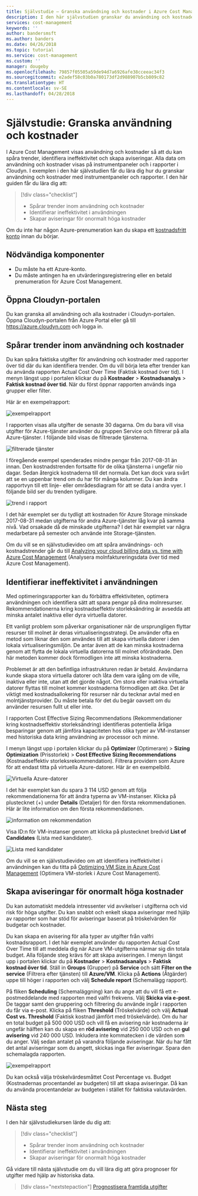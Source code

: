 ```yaml
---
title: Självstudie – Granska användning och kostnader i Azure Cost Management | Microsoft Docs
description: I den här självstudien granskar du användning och kostnader för att spåra trender, identifiera ineffektivitet och skapa aviseringar.
services: cost-management
keywords: ''
author: bandersmsft
ms.author: banders
ms.date: 04/26/2018
ms.topic: tutorial
ms.service: cost-management
ms.custom: ''
manager: dougeby
ms.openlocfilehash: 79857f05505a59de94d7a6926afe38cceeac34f3
ms.sourcegitcommit: e2adef58c03b0a780173df2d988907b5cb809c82
ms.translationtype: HT
ms.contentlocale: sv-SE
ms.lasthandoff: 04/28/2018
---
```

<!-- Intent: As a cloud-consuming user, I need to view usage and costs for my cloud resources and services.
-->

# <a name="tutorial-review-usage-and-costs"></a>Självstudie: Granska användning och kostnader

I Azure Cost Management visas användning och kostnader så att du kan spåra trender, identifiera ineffektivitet och skapa aviseringar. Alla data om användning och kostnader visas på instrumentpaneler och i rapporter i Cloudyn. I exemplen i den här självstudien får du lära dig hur du granskar användning och kostnader med instrumentpaneler och rapporter. I den här guiden får du lära dig att:

> [!div class="checklist"]
> * Spårar trender inom användning och kostnader
> * Identifierar ineffektivitet i användningen
> * Skapar aviseringar för onormalt höga kostnader

Om du inte har någon Azure-prenumeration kan du skapa ett [kostnadsfritt konto](https://azure.microsoft.com/free/?WT.mc_id=A261C142F) innan du börjar.

## <a name="prerequisites"></a>Nödvändiga komponenter

- Du måste ha ett Azure-konto.
- Du måste antingen ha en utvärderingsregistrering eller en betald prenumeration för Azure Cost Management.

## <a name="open-the-cloudyn-portal"></a>Öppna Cloudyn-portalen

Du kan granska all användning och alla kostnader i Cloudyn-portalen. Öppna Cloudyn-portalen från Azure Portal eller gå till https://azure.cloudyn.com och logga in.

## <a name="track-usage-and-cost-trends"></a>Spårar trender inom användning och kostnader

Du kan spåra faktiska utgifter för användning och kostnader med rapporter över tid där du kan identifiera trender. Om du vill börja leta efter trender kan du använda rapporten Actual Cost Over Time (Faktisk kostnad över tid). I menyn längst upp i portalen klickar du på **Kostnader** > **Kostnadsanalys** > **Faktisk kostnad över tid**. När du först öppnar rapporten används inga grupper eller filter.

Här är en exempelrapport:

![exempelrapport](./media/tutorial-review-usage/actual-cost01.png)

I rapporten visas alla utgifter de senaste 30 dagarna. Om du bara vill visa utgifter för Azure-tjänster använder du gruppen Service och filtrerar på alla Azure-tjänster. I följande bild visas de filtrerade tjänsterna.

![filtrerade tjänster](./media/tutorial-review-usage/actual-cost02.png)

I föregående exempel spenderades mindre pengar från 2017-08-31 än innan. Den kostnadstrenden fortsatte för de olika tjänsterna i ungefär nio dagar. Sedan återgick kostnaderna till det normala. Det kan dock vara svårt att se en uppenbar trend om du har för många kolumner. Du kan ändra rapportvyn till ett linje- eller områdesdiagram för att se data i andra vyer. I följande bild ser du trenden tydligare.

![trend i rapport](./media/tutorial-review-usage/actual-cost03.png)

I det här exemplet ser du tydligt att kostnaden för Azure Storage minskade 2017-08-31 medan utgifterna för andra Azure-tjänster låg kvar på samma nivå. Vad orsakade då de minskade utgifterna? I det här exemplet var några medarbetare på semester och använde inte Storage-tjänsten.

Om du vill se en självstudievideo om att spåra användnings- och kostnadstrender går du till [Analyzing your cloud billing data vs. time with Azure Cost Management](https://youtu.be/7LsVPHglM0g) (Analysera molnfaktureringsdata över tid med Azure Cost Management).

## <a name="detect-usage-inefficiencies"></a>Identifierar ineffektivitet i användningen

Med optimeringsrapporter kan du förbättra effektiviteten, optimera användningen och identifiera sätt att spara pengar på dina molnresurser. Rekommendationerna kring kostnadseffektiv storleksändring är avsedda att minska antalet inaktiva eller dyra virtuella datorer.

Ett vanligt problem som påverkar organisationer när de ursprungligen flyttar resurser till molnet är deras virtualiseringsstrategi. De använder ofta en metod som liknar den som användes till att skapa virtuella datorer i den lokala virtualiseringsmiljön. De antar även att de kan minska kostnaderna genom att flytta de lokala virtuella datorerna till molnet oförändrade. Den här metoden kommer dock förmodligen inte att minska kostnaderna.

Problemet är att den befintliga infrastrukturen redan är betald. Användarna kunde skapa stora virtuella datorer och låta dem vara igång om de ville, inaktiva eller inte, utan att det gjorde något. Om stora eller inaktiva virtuella datorer flyttas till molnet kommer kostnaderna förmodligen att *öka*. Det är viktigt med kostnadsallokering för resurser när du tecknar avtal med en molntjänstprovider. Du måste betala för det du begär oavsett om du använder resursen fullt ut eller inte.

I rapporten Cost Effective Sizing Recommendations (Rekommendationer kring kostnadseffektiv storleksändring) identifieras potentiella årliga besparingar genom att jämföra kapaciteten hos olika typer av VM-instanser med historiska data kring användning av processor och minne.  

I menyn längst upp i portalen klickar du på **Optimizer** (Optimerare)  > **Sizing Optimization** (Prisstorlek)  > **Cost Effective Sizing Recommendations** (Kostnadseffektiv storleksrekommendation). Filtrera providern som Azure för att endast titta på virtuella Azure-datorer. Här är en exempelbild.

![Virtuella Azure-datorer](./media/tutorial-review-usage/sizing01.png)

I det här exemplet kan du spara 3 114 USD genom att följa rekommendationerna för att ändra typerna av VM-instanser. Klicka på plustecknet (+) under **Details** (Detaljer) för den första rekommendationen. Här är lite information om den första rekommendationen.

![information om rekommendation](./media/tutorial-review-usage/sizing02.png)

Visa ID:n för VM-instanser genom att klicka på plustecknet bredvid **List of Candidates** (Lista med kandidater).

![Lista med kandidater](./media/tutorial-review-usage/sizing03.png)

Om du vill se en självstudievideo om att identifiera ineffektivitet i användningen kan du titta på [Optimizing VM Size in Azure Cost Management](https://youtu.be/1xaZBNmV704) (Optimera VM-storlek i Azure Cost Management).

## <a name="create-alerts-for-unusual-spending"></a>Skapa aviseringar för onormalt höga kostnader

Du kan automatiskt meddela intressenter vid avvikelser i utgifterna och vid risk för höga utgifter. Du kan snabbt och enkelt skapa aviseringar med hjälp av rapporter som har stöd för aviseringar baserat på tröskelvärden för budgetar och kostnader.

Du kan skapa en avisering för alla typer av utgifter från valfri kostnadsrapport. I det här exemplet använder du rapporten Actual Cost Over Time till att meddela dig när Azure VM-utgifterna närmar sig din totala budget. Alla följande steg krävs för att skapa aviseringen. I menyn längst upp i portalen klickar du på **Kostnader** > **Kostnadsanalys** > **Faktisk kostnad över tid**. Ställ in **Groups** (Grupper) på **Service** och sätt **Filter on the service** (Filtrera efter tjänsten) till **Azure/VM**. Klicka på **Actions** (Åtgärder) uppe till höger i rapporten och välj **Schedule report** (Schemalägg rapport).

På fliken **Scheduling** (Schemaläggning) kan du ange att du vill få ett e-postmeddelande med rapporten med valfri frekvens. Välj **Skicka via e-post**. De taggar samt den gruppering och filtrering du använde ingår i rapporten du får via e-post. Klicka på fliken **Threshold** (Tröskelvärde) och välj **Actual Cost vs. Threshold** (Faktisk kostnad jämfört med tröskelvärde). Om du har en total budget på 500 000 USD och vill få en avisering när kostnaderna är ungefär hälften kan du skapa en **röd avisering** vid 250 000 USD och en **gul avisering** vid 240 000 USD. Inkludera inte kommatecken i de värden som du anger. Välj sedan antalet på varandra följande aviseringar. När du har fått det antal aviseringar som du angett, skickas inga fler aviseringar. Spara den schemalagda rapporten.

![exempelrapport](./media/tutorial-review-usage/schedule-alert01.png)

Du kan också välja tröskelvärdesmåttet Cost Percentage vs. Budget (Kostnadernas procentandel av budgeten) till att skapa aviseringar. Då kan du använda procentandelar av budgeten i stället för faktiska valutavärden.


## <a name="next-steps"></a>Nästa steg

I den här självstudiekursen lärde du dig att:

> [!div class="checklist"]
> * Spårar trender inom användning och kostnader
> * Identifierar ineffektivitet i användningen
> * Skapar aviseringar för onormalt höga kostnader


Gå vidare till nästa självstudie om du vill lära dig att göra prognoser för utgifter med hjälp av historiska data.

> [!div class="nextstepaction"]
> [Prognostisera framtida utgifter](tutorial-forecast-spending.md)
